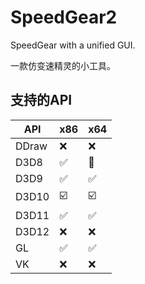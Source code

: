 # SpeedGear2
SpeedGear with a unified GUI.

一款仿变速精灵的小工具。

## 支持的API
|API|x86|x64|
|-|-|-|
|DDraw|:x:|:x:|
|D3D8|:white_check_mark:|:no_entry_sign:|
|D3D9|:white_check_mark:|:white_check_mark:|
|D3D10|:ballot_box_with_check:|:ballot_box_with_check:|
|D3D11|:white_check_mark:|:white_check_mark:|
|D3D12|:x:|:x:|
|GL|:white_check_mark:|:white_check_mark:|
|VK|:x:|:x:|
